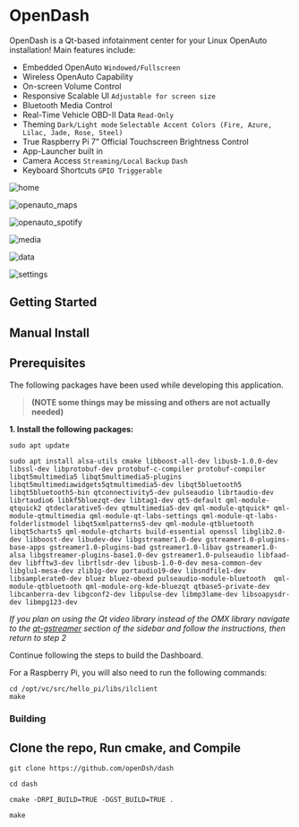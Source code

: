# OpenDash

OpenDash is a Qt-based infotainment center for your Linux OpenAuto installation!
Main features include:

*	Embedded OpenAuto `Windowed/Fullscreen`
*	Wireless OpenAuto Capability
*	On-screen Volume Control
*	Responsive Scalable UI `Adjustable for screen size`
*	Bluetooth Media Control
*	Real-Time Vehicle OBD-II Data `Read-Only`
*	Theming `Dark/Light mode` `Selectable Accent Colors (Fire, Azure, Lilac, Jade, Rose, Steel)`
*	True Raspberry Pi 7” Official Touchscreen Brightness Control
*	App-Launcher built in
*	Camera Access `Streaming/Local` `Backup` `Dash`
*	Keyboard Shortcuts `GPIO Triggerable`

![home](https://github.com/robert5974/intelligent-auto/blob/master/docs/imgs/home.png)

![openauto_maps](https://github.com/robert5974/dash/blob/master/docs/imgs/IA_openauto_tab_USB_connectedmaps.PNG)

![openauto_spotify](https://github.com/robert5974/intelligent-auto/blob/master/docs/imgs/openauto_spotify.png)

![media](https://github.com/robert5974/intelligent-auto/blob/master/docs/imgs/media.png)

![data](https://github.com/robert5974/intelligent-auto/blob/master/docs/imgs/data.png)

![settings](https://github.com/robert5974/intelligent-auto/blob/master/docs/imgs/settings.png)

## Getting Started


## Manual Install

## Prerequisites

The following packages have been used while developing this application.
> **(NOTE some things may be missing and others are not actually needed)**

**1. Install the following packages:**

```
sudo apt update

sudo apt install alsa-utils cmake libboost-all-dev libusb-1.0.0-dev libssl-dev libprotobuf-dev protobuf-c-compiler protobuf-compiler libqt5multimedia5 libqt5multimedia5-plugins libqt5multimediawidgets5qtmultimedia5-dev libqt5bluetooth5 libqt5bluetooth5-bin qtconnectivity5-dev pulseaudio librtaudio-dev librtaudio6 libkf5bluezqt-dev libtag1-dev qt5-default qml-module-qtquick2 qtdeclarative5-dev qtmultimedia5-dev qml-module-qtquick* qml-module-qtmultimedia qml-module-qt-labs-settings qml-module-qt-labs-folderlistmodel libqt5xmlpatterns5-dev qml-module-qtbluetooth libqt5charts5 qml-module-qtcharts build-essential openssl libglib2.0-dev libboost-dev libudev-dev libgstreamer1.0-dev gstreamer1.0-plugins-base-apps gstreamer1.0-plugins-bad gstreamer1.0-libav gstreamer1.0-alsa libgstreamer-plugins-base1.0-dev gstreamer1.0-pulseaudio libfaad-dev libfftw3-dev librtlsdr-dev libusb-1.0-0-dev mesa-common-dev libglu1-mesa-dev zlib1g-dev portaudio19-dev libsndfile1-dev libsamplerate0-dev bluez bluez-obexd pulseaudio-module-bluetooth  qml-module-qtbluetooth qml-module-org-kde-bluezqt qtbase5-private-dev libcanberra-dev libgconf2-dev libpulse-dev libmp3lame-dev libsoapysdr-dev libmpg123-dev
```

_If you plan on using the Qt video library instead of the OMX library navigate to the [qt-gstreamer](https://github.com/robert5974/intelligent-auto/wiki/qt-gstreamer) section of the sidebar and follow the instructions, then return to step 2_

Continue following the steps to build the Dashboard.

For a Raspberry Pi, you will also need to run the following commands:
```
cd /opt/vc/src/hello_pi/libs/ilclient
make
```

### Building

## Clone the repo, Run cmake, and Compile
```
git clone https://github.com/openDsh/dash

cd dash

cmake -DRPI_BUILD=TRUE -DGST_BUILD=TRUE .

make
```

